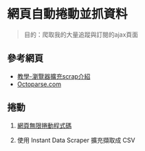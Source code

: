 # 網頁自動捲動並抓資料

  > 目的：爬取我的大量追蹤與訂閱的ajax頁面

## 參考網頁

- [教學-瀏覽器擴充scrap介紹](https://www.youtube.com/watch?v=0xzTzw6GQiw)
- [Octoparse.com](https://www.octoparse.com/)

## 捲動

1. [網頁無限捲動程式碼](./src/socialmedia-Scroll.js)

2. 使用 Instant Data Scraper 擴充擷取成 CSV
